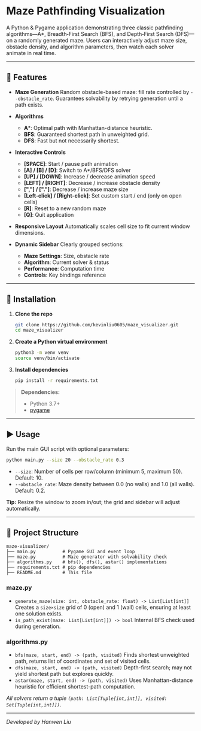 # Maze Pathfinding Visualization

A Python & Pygame application demonstrating three classic pathfinding algorithms—A\*, Breadth‑First Search (BFS), and Depth‑First Search (DFS)—on a randomly generated maze. Users can interactively adjust maze size, obstacle density, and algorithm parameters, then watch each solver animate in real time.

---

## 🎯 Features

* **Maze Generation**
  Random obstacle-based maze: fill rate controlled by `--obstacle_rate`. Guarantees solvability by retrying generation until a path exists.
* **Algorithms**

  * **A**\*: Optimal path with Manhattan-distance heuristic.
  * **BFS**: Guaranteed shortest path in unweighted grid.
  * **DFS**: Fast but not necessarily shortest.
* **Interactive Controls**

  * **[SPACE]**: Start / pause path animation
  * **[A] / [B] / [D]**: Switch to A\*/BFS/DFS solver
  * **[UP] / [DOWN]**: Increase / decrease animation speed
  * **[LEFT] / [RIGHT]**: Decrease / increase obstacle density
  * **[","] / ["."]**: Decrease / increase maze size
  * **[Left‑click] / [Right‑click]**: Set custom start / end (only on open cells)
  * **[R]**: Reset to a new random maze
  * **[Q]**: Quit application
* **Responsive Layout**
  Automatically scales cell size to fit current window dimensions.
* **Dynamic Sidebar**
  Clearly grouped sections:

  * **Maze Settings**: Size, obstacle rate
  * **Algorithm**: Current solver & status
  * **Performance**: Computation time
  * **Controls**: Key bindings reference

---

## 🚀 Installation

1. **Clone the repo**

   ```bash
   git clone https://github.com/kevinliu0605/maze_visualizer.git
   cd maze_visualizer
   ```
2. **Create a Python virtual environment**

   ```bash
   python3 -m venv venv
   source venv/bin/activate
   ```
3. **Install dependencies**

   ```bash
   pip install -r requirements.txt
   ```

> **Dependencies:**
>
> * Python 3.7+
> * [pygame](https://pypi.org/project/pygame/)

---

## ▶️ Usage

Run the main GUI script with optional parameters:

```bash
python main.py --size 20 --obstacle_rate 0.3
```

* `--size`: Number of cells per row/column (minimum 5, maximum 50). Default: 10.
* `--obstacle_rate`: Maze density between 0.0 (no walls) and 1.0 (all walls). Default: 0.2.

**Tip:** Resize the window to zoom in/out; the grid and sidebar will adjust automatically.

---

## 📂 Project Structure

```text
maze-visualizer/
├── main.py          # Pygame GUI and event loop
├── maze.py          # Maze generator with solvability check
├── algorithms.py    # bfs(), dfs(), astar() implementations
├── requirements.txt # pip dependencies
├── README.md        # This file
```

### maze.py

* `generate_maze(size: int, obstacle_rate: float) -> List[List[int]]`
  Creates a `size×size` grid of 0 (open) and 1 (wall) cells, ensuring at least one solution exists.
* `is_path_exist(maze: List[List[int]]) -> bool`
  Internal BFS check used during generation.

### algorithms.py

* `bfs(maze, start, end) -> (path, visited)`
  Finds shortest unweighted path, returns list of coordinates and set of visited cells.
* `dfs(maze, start, end) -> (path, visited)`
  Depth-first search; may not yield shortest path but explores quickly.
* `astar(maze, start, end) -> (path, visited)`
  Uses Manhattan-distance heuristic for efficient shortest-path computation.

*All solvers return a tuple `(path: List[Tuple[int,int]], visited: Set[Tuple[int,int]])`.*

---

*Developed by Hanwen Liu*
